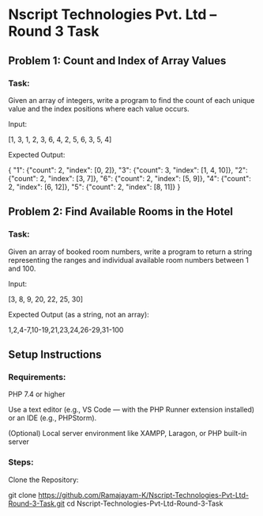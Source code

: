# Nscript Technologies Pvt. Ltd – Round 3 Task

## Problem 1: Count and Index of Array Values
### Task:
Given an array of integers, write a program to find the count of each unique value and the index positions where each value occurs.

Input:

[1, 3, 1, 2, 3, 6, 4, 2, 5, 6, 3, 5, 4]

Expected Output:

{
  "1": {"count": 2, "index": [0, 2]},
  "3": {"count": 3, "index": [1, 4, 10]},
  "2": {"count": 2, "index": [3, 7]},
  "6": {"count": 2, "index": [5, 9]},
  "4": {"count": 2, "index": [6, 12]},
  "5": {"count": 2, "index": [8, 11]}
}

## Problem 2: Find Available Rooms in the Hotel

### Task:

Given an array of booked room numbers, write a program to return a string representing the ranges and individual available room numbers between 1 and 100.

Input:

[3, 8, 9, 20, 22, 25, 30]

Expected Output (as a string, not an array):

1,2,4-7,10-19,21,23,24,26-29,31-100


## Setup Instructions

### Requirements:

PHP 7.4 or higher

Use a text editor (e.g., VS Code — with the PHP Runner extension installed) or an IDE (e.g., PHPStorm).

(Optional) Local server environment like XAMPP, Laragon, or PHP built-in server

### Steps:

Clone the Repository:

git clone https://github.com/Ramajayam-K/Nscript-Technologies-Pvt-Ltd-Round-3-Task.git
cd Nscript-Technologies-Pvt-Ltd-Round-3-Task